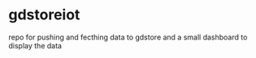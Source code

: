 # gdstoreiot
repo for pushing and fecthing data to gdstore and a small dashboard to display the data 
